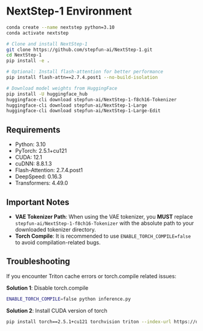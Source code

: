 # NextStep-1 Environment

```bash
conda create --name nextstep python=3.10
conda activate nextstep

# Clone and install NextStep-1
git clone https://github.com/stepfun-ai/NextStep-1.git
cd NextStep-1
pip install -e .

# Optional: Install flash-attention for better performance
pip install flash-attn==2.7.4.post1 --no-build-isolation

# Download model weights from HuggingFace
pip install -U huggingface_hub
huggingface-cli download stepfun-ai/NextStep-1-f8ch16-Tokenizer
huggingface-cli download stepfun-ai/NextStep-1-Large
huggingface-cli download stepfun-ai/NextStep-1-Large-Edit
```

## Requirements
- Python: 3.10
- PyTorch: 2.5.1+cu121
- CUDA: 12.1
- cuDNN: 8.8.1.3
- Flash-Attention: 2.7.4.post1
- DeepSpeed: 0.16.3
- Transformers: 4.49.0

## Important Notes
- **VAE Tokenizer Path**: When using the VAE tokenizer, you **MUST** replace `stepfun-ai/NextStep-1-f8ch16-Tokenizer` with the absolute path to your downloaded tokenizer directory.
- **Torch Compile**: It is recommended to use `ENABLE_TORCH_COMPILE=false` to avoid compilation-related bugs.

## Troubleshooting
If you encounter Triton cache errors or torch.compile related issues:

**Solution 1**: Disable torch.compile
```bash
ENABLE_TORCH_COMPILE=false python inference.py
```

**Solution 2**: Install CUDA version of torch
```bash
pip install torch==2.5.1+cu121 torchvision triton --index-url https://download.pytorch.org/whl/cu121
```
